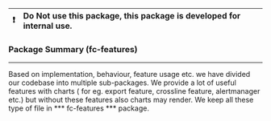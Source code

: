 <table>
<thead>
<tr>
<th align="right"><g-emoji class="g-emoji" alias="exclamation" fallback-src="https://github.githubassets.com/images/icons/emoji/unicode/2757.png">❗️</g-emoji></th>
<th align="left">Do Not use this package, this package is developed for internal use.</th>
</tr>
</thead>
</table>

### Package Summary (fc-features)
--------------------------------
Based on implementation, behaviour, feature usage etc. we have divided our codebase into multiple sub-packages. We provide a lot of useful features with charts ( for eg. export feature, crossline feature, alertmanager etc.) but without these features also charts may render. We keep all these type of file in *** fc-features *** package.
